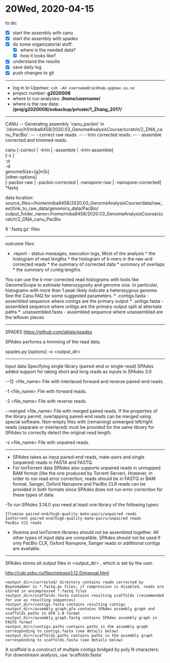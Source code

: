 # 20Wed, 2020-04-15

to do:  
- [x] start the assembly with canu
- [x] start the assembly with spades
- [x] do some organizatorial stuff:  
    - [x] where is the needed data?  
    - [x] how it looks like?  
- [x] understand the results
- [x] save daily log 
- [x] push changes to git  
***
- log in to Uppmax: ```ssh -AX username@rackham.uppmax.uu.se```  
- project number: **g2020008**  
- where to run analyses: **/home/username/**  
- where is the raw data: **/proj/g2020008/nobackup/private/1_Zhang_2017/**   
***
CANU
-- Generating assembly 'canu_pacbio' in '/domus/h1/miba8458/2020.03_GenomeAnalysisCourse/scratch/2_DNA_canu_PacBio':
--    - correct raw reads.
--    - trim corrected reads.
--    - assemble corrected and trimmed reads.

canu [-correct | -trim | -assemble | -trim-assemble] \
  [-s <assembly-specifications-file>] \
   -p <assembly-prefix> \
   -d <assembly-directory> \
   genomeSize=<number>[g|m|k] \
   [other-options] \
   [-pacbio-raw | -pacbio-corrected | -nanopore-raw | -nanopore-corrected] *fastq
    
data location:
source_files=/home/miba8458/2020.03_GenomeAnalysisCourse/data/raw_ext/link_to_raw_data/genomics_data/PacBio/
output_folder_name=/home/miba8458/2020.03_GenomeAnalysisCourse/scratch/2_DNA_canu_PacBio

6 '.fastq.gz' files 
***
outcome
files:
  * <prefix>.report - status messages, execution logs, Most of the analysis 
        * the histogram of read lengths
        * the histogram of k-mers in the raw and corrected reads
        * the summary of corrected data 
        * summary of overlaps
        * the summary of contig lengths.

You can use the k-mer corrected read histograms with tools like GenomeScope to estimate heterozygosity and genome size. In particular, histograms with more than 1 peak likely indicate a heterozygous genome. See the Canu FAQ for some suggested parameters.
    * <prefix>.contigs.fasta - assembled sequence where contigs are the primary output
    * <prefix>.unitigs.fasta - assembled sequence where unitigs are the primary output split at alternate paths
    * <prefix>.unassembled.fasta - assembled sequence where unassembled are the leftover pieces

***

SPADES
https://github.com/ablab/spades
    
SPAdes performs a trimming of the read data.

spades.py [options] -o <output_dir>
***********
Input data
Specifying single library (paired-end or single-read)
SPAdes added support for taking short and long reads as inputs in SPAdes 3.0
    
--12 <file_name>     File with interlaced forward and reverse paired-end reads.

-1 <file_name>     File with forward reads.

-2 <file_name>     File with reverse reads.

--merged <file_name>     File with merged paired reads. If the properties of the library permit, overlapping paired-end reads can be merged using special software. Non-empty files with (remaining) unmerged left/right reads (separate or interlaced) must be provided for the same library for SPAdes to correctly detect the original read length.

-s <file_name>     File with unpaired reads.    
*********
- SPAdes takes as input paired-end reads, mate-pairs and single (unpaired) reads in FASTA and FASTQ. 
- For IonTorrent data SPAdes also supports unpaired reads in unmapped BAM format (like the one produced by Torrent Server). However, in order to run read error correction, reads should be in FASTQ or BAM format. Sanger, Oxford Nanopore and PacBio CLR reads can be provided in both formats since SPAdes does not run error correction for these types of data.

-To run SPAdes 3.14.0 you need at least one library of the following types:

    Illumina paired-end/high-quality mate-pairs/unpaired reads
    IonTorrent paired-end/high-quality mate-pairs/unpaired reads
    PacBio CCS reads

- Illumina and IonTorrent libraries should not be assembled together. All other types of input data are compatible. SPAdes should not be used if only PacBio CLR, Oxford Nanopore, Sanger reads or additional contigs are available.

********************
SPAdes stores all output files in <output_dir> , which is set by the user.

http://cab.spbu.ru/files/release3.12.0/manual.html 

    <output_dir>/corrected/ directory contains reads corrected by BayesHammer in *.fastq.gz files; if compression is disabled, reads are stored in uncompressed *.fastq files
    <output_dir>/scaffolds.fasta contains resulting scaffolds (recommended for use as resulting sequences)
    <output_dir>/contigs.fasta contains resulting contigs
    <output_dir>/assembly_graph.gfa contains SPAdes assembly graph and scaffolds paths in GFA 1.0 format
    <output_dir>/assembly_graph.fastg contains SPAdes assembly graph in FASTG format
    <output_dir>/contigs.paths contains paths in the assembly graph corresponding to contigs.fasta (see details below)
    <output_dir>/scaffolds.paths contains paths in the assembly graph corresponding to scaffolds.fasta (see details below)


A scaffold is a construct of multiple contigs bridged by poly N characters. For downstream analysis, use 'scaffolds.fasta'
        